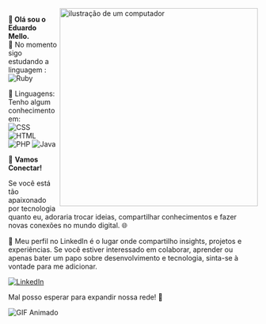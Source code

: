 <img src="https://raw.githubusercontent.com/MicaelliMedeiros/micaellimedeiros/master/image/computer-illustration.png" alt="ilustração de um computador" min-width="400px" max-width="400px" width="400px" align="right">

<p align="left"> 
 <strong>👋  Olá sou o Eduardo Mello.<br></strong> 
  🚀  No momento sigo estudando a linguagem : <br>
<img alt="Ruby" src="https://img.shields.io/badge/-Ruby-red?style=for-the-badge&logo=ruby&logoColor=white" />
</p>

<p align="left">
  🦄 Linguagens: Tenho algum conhecimento em: <br>
<img alt="CSS" src="https://img.shields.io/badge/-CSS-blue?style=for-the-badge&logo=css3&logoColor=white" /> 
<img alt="HTML" src="https://img.shields.io/badge/-HTML-orange?style=for-the-badge&logo=html5&logoColor=white" />
<img alt="PHP" src="https://img.shields.io/badge/-PHP-777BB4?style=for-the-badge&logo=php&logoColor=white" />
<img alt="Java" src="https://img.shields.io/badge/-Java-007396?style=for-the-badge&logo=java&logoColor=white" />
  

</p>

🚀 **Vamos Conectar!**

Se você está tão apaixonado por tecnologia quanto eu, adoraria trocar ideias, compartilhar conhecimentos e fazer novas conexões no mundo digital. 🌐

💼 Meu perfil no LinkedIn é o lugar onde compartilho insights, projetos e experiências. Se você estiver interessado em colaborar, aprender ou apenas bater um papo sobre desenvolvimento e tecnologia, sinta-se à vontade para me adicionar.

 <a href="https://www.linkedin.com/in/eduardoferrazmello">
  <img src="https://img.shields.io/badge/-Linkedin-0e76a8?style=flat-square&logo=Linkedin&logoColor=white" alt="LinkedIn"/>
</a>


Mal posso esperar para expandir nossa rede! 🌟

![GIF Animado](https://media.giphy.com/media/v1.Y2lkPTc5MGI3NjExd2ZnNjBtbTZjNHVsd2p3Z3VzYXA3bGdqOHZtZWhld25uOWdpY2NyayZlcD12MV9pbnRlcm5hbF9naWZfYnlfaWQmY3Q9dHM/qEqiI3Oq7vBkoE236M/giphy.gif)
